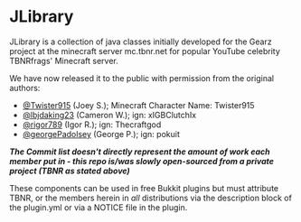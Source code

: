 JLibrary
=========

JLibrary is a collection of java classes initially developed for the Gearz project at the minecraft server mc.tbnr.net for popular YouTube celebrity TBNRfrags' Minecraft server.

We have now released it to the public with permission from the original authors:

* [@Twister915](http://github.com/Twister915) (Joey S.); Minecraft Character Name: Twister915
* [@lbjdaking23](http://github.com/lbjdaking23) (Cameron W.); ign: xIGBClutchIx
* [@rigor789](http://github.com/rigor789) (Igor R.); ign: Thecraftgod
* [@georgePadolsey](http://github.com/georgePadolsey/) (George P.); ign: pokuit

***The Commit list doesn't directly represent the amount of work each member put in - this repo is/was slowly open-sourced from a private project (TBNR as stated above)***

These components can be used in free Bukkit plugins but must attribute TBNR, or the members herein in *all* distributions via the description block of the plugin.yml or via a NOTICE file in the plugin.